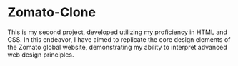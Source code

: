# Zomato-Clone
This is my second project, developed utilizing my proficiency in HTML and CSS. In this endeavor, I have aimed to replicate the core design elements of the Zomato global website, demonstrating my ability to interpret advanced web design principles.
